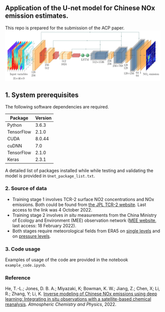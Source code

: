 ## Application of the U-net model for Chinese NOx emission estimates. 
This repo is prepared for the submission of the ACP paper.
![](model_diagram.png)
## 1. System prerequisites
The following software dependencies are required.

Package     | Version
---------   | -----------
Python      | 3.6.3
TensorFlow  | 2.1.0
CUDA        | 8.0.44
cuDNN       | 7.0
TensorFlow  | 2.1.0
Keras       | 2.3.1

A detailed list of packages installed while while testing and validating the model is provided in `Unet_package_list.txt`.

### 2. Source of data
* Training stage 1 involves TCR-2 surface NO2 concentrations and NOx emissions. Both could be found from [the JPL TCR-2 website](https://tes.jpl.nasa.gov/tes/chemical-reanalysis/products/monthly-mean). Last access to the link was 4 October 2022. 
* Training stage 2 involves *in situ* measurements from the China Ministry of Ecology and Environment (MEE) observation network ([MEE website](http://106.37.208.233:20035), last access: 18 February 2022). 
* Both stages require meteorological fields from ERA5 on [single levels](https://cds.climate.copernicus.eu/cdsapp#!/dataset/reanalysis-era5-single-levels?tab=overview) and on [pressure levels](https://cds.climate.copernicus.eu/cdsapp#!/dataset/reanalysis-era5-pressure-levels?tab=overview).

### 3. Code usage
Examples of usage of the code are provided in the notebook `example_code.ipynb`.

### Reference
He, T.-L.; Jones, D. B. A.; Miyazaki, K; Bowman, K. W.; Jiang, Z.; Chen, X; Li, R.; Zhang, Y; Li, K. [Inverse modeling of Chinese NOx emissions using deep learning: Integrating in situ observations with a satellite-based chemical reanalysis](https://acp.copernicus.org/preprints/acp-2022-251/). *Atmospheric Chemistry and Physics*, 2022.
